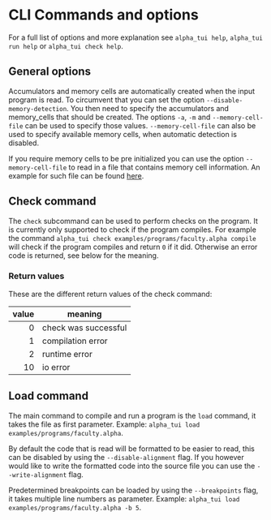 # CLI Commands and options

For a full list of options and more explanation see `alpha_tui help`, `alpha_tui run help` or `alpha_tui check help`.

## General options

Accumulators and memory cells are automatically created when the input program is read.
To circumvent that you can set the option `--disable-memory-detection`. You then need to specify the accumulators and memory_cells that should be created. The options `-a`, `-m` and `--memory-cell-file` can be used to specify those values. `--memory-cell-file` can also be used to specify available memory cells, when automatic detection is disabled.

If you require memory cells to be pre initialized you can use the option `--memory-cell-file` to read in a file that contains memory cell information. An example for such file can be found [here](examples/memory_cells.cells).

## Check command

The `check` subcommand can be used to perform checks on the program. It is currently only supported to check if the program compiles. For example the command `alpha_tui check examples/programs/faculty.alpha compile` will check if the program compiles and return `0` if it did. Otherwise an error code is returned, see below for the meaning.

### Return values

These are the different return values of the check command:

| value | meaning |
| -: | - |
| 0 | check was successful |
| 1 | compilation error |
| 2 | runtime error |
| 10 | io error |

## Load command

The main command to compile and run a program is the `load` command, it takes the file as first parameter. Example: `alpha_tui load examples/programs/faculty.alpha`.

By default the code that is read will be formatted to be easier to read, this can be disabled by using the `--disable-alignment` flag. If you however would like to write the formatted code into the source file you can use the `--write-alignment` flag.

Predetermined breakpoints can be loaded by using the `--breakpoints` flag, it takes multiple line numbers as parameter. Example: `alpha_tui load examples/programs/faculty.alpha -b 5`.